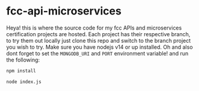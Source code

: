 # fcc-api-microservices
Heya! this is where the source code for my fcc APIs and microservices certification projects are hosted.
Each project has their respective branch, to try them out locally just clone this repo and switch to the branch project you wish to try.
Make sure you have nodejs v14 or up installed.
Oh and also dont forget to set the `MONGODB_URI` and `PORT` environment variable! and run the following:
```bash 
npm install
```
```bash 
node index.js
```
